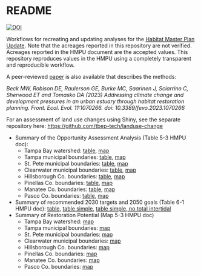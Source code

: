 # README 

[![DOI](https://zenodo.org/badge/DOI/10.5281/zenodo.7032909.svg)](https://doi.org/10.5281/zenodo.7032909)

Workflows for recreating and updating analyses for the [Habitat Master Plan Update](https://drive.google.com/file/d/1Hp0l_qtbxp1JxKJoGatdyuANSzQrpL0I/view?usp=drivesdk).  Note that the acreages reported in this repository are not verified.  Acreages reported in the HMPU document are the accepted values.  This repository reproduces values in the HMPU using a completely transparent and reproducible workflow. 

A peer-reviewed [paper](https://www.frontiersin.org/articles/10.3389/fevo.2023.1070266/full) is also available that describes the methods: 

*Beck MW, Robison DE, Raulerson GE, Burke MC, Saarinen J, Sciarrino C, Sherwood ET and Tomasko DA (2023) Addressing climate change and development pressures in an urban estuary through habitat restoration planning. Front. Ecol. Evol. 11:1070266. doi: 10.3389/fevo.2023.1070266*

For an assessment of land use changes using Shiny, see the separate repository here: https://github.com/tbep-tech/landuse-change

* Summary of the Opportunity Assessment Analysis (Table 5-3 HMPU doc): 
     * Tampa Bay watershed: [table](https://tbep-tech.github.io/hmpu-workflow/current_table.html), [map](https://tbep-tech.github.io/hmpu-workflow/oppmap.png)
     * Tampa municipal boundaries: [table](https://tbep-tech.github.io/hmpu-workflow/current_table_tampa.html), [map](https://tbep-tech.github.io/hmpu-workflow/oppmap_tampa.png) 
     * St. Pete municipal boundaries: [table](https://tbep-tech.github.io/hmpu-workflow/current_table_stpet.html), [map](https://tbep-tech.github.io/hmpu-workflow/oppmap_stpet.png)
     * Clearwater municipal boundaries: [table](https://tbep-tech.github.io/hmpu-workflow/current_table_clrwt.html), [map](https://tbep-tech.github.io/hmpu-workflow/oppmap_clrwt.png)
     * Hillsborough Co. boundaries: [table](https://tbep-tech.github.io/hmpu-workflow/current_table_hilco.html), [map](https://tbep-tech.github.io/hmpu-workflow/oppmap_hilco.png)
     * Pinellas Co. boundaries: [table](https://tbep-tech.github.io/hmpu-workflow/current_table_pinco.html), [map](https://tbep-tech.github.io/hmpu-workflow/oppmap_pinco.png)
     * Manatee Co. boundaries: [table](https://tbep-tech.github.io/hmpu-workflow/current_table_manco.html), [map](https://tbep-tech.github.io/hmpu-workflow/oppmap_manco.png)
     * Pasco Co. boundaries: [table](https://tbep-tech.github.io/hmpu-workflow/current_table_pasco.html), [map](https://tbep-tech.github.io/hmpu-workflow/oppmap_pasco.png)
* Summary of recommended 2030 targets and 2050 goals (Table 6-1 HMPU doc): [table](https://tbep-tech.github.io/hmpu-workflow/target_table), [table simple](https://tbep-tech.github.io/hmpu-workflow/target_table_simple), [table simple, no total intertidal](https://tbep-tech.github.io/hmpu-workflow/target_table_simple_no_total_intertidal)
* Summary of Restoration Potential (Map 5-3 HMPU doc)
     * Tampa Bay watershed: [map](https://tbep-tech.github.io/hmpu-workflow/restmap.png)
     * Tampa municipal boundaries: [map](https://tbep-tech.github.io/hmpu-workflow/restmap_tampa.png) 
     * St. Pete municipal boundaries: [map](https://tbep-tech.github.io/hmpu-workflow/restmap_stpet.png)
     * Clearwater municipal boundaries: [map](https://tbep-tech.github.io/hmpu-workflow/restmap_clrwt.png)
     * Hillsborough Co. boundaries: [map](https://tbep-tech.github.io/hmpu-workflow/restmap_hilco.png)
     * Pinellas Co. boundaries: [map](https://tbep-tech.github.io/hmpu-workflow/restmap_pinco.png)
     * Manatee Co. boundaries: [map](https://tbep-tech.github.io/hmpu-workflow/restmap_manco.png)
     * Pasco Co. boundaries: [map](https://tbep-tech.github.io/hmpu-workflow/restmap_pasco.png)
